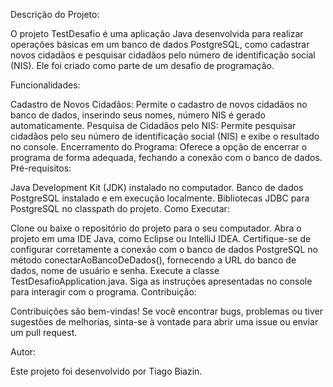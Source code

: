 Descrição do Projeto:

O projeto TestDesafio é uma aplicação Java desenvolvida para realizar operações básicas em um banco de dados PostgreSQL, como cadastrar novos cidadãos e pesquisar cidadãos pelo número de identificação social (NIS). Ele foi criado como parte de um desafio de programação.

Funcionalidades:

Cadastro de Novos Cidadãos:
Permite o cadastro de novos cidadãos no banco de dados, inserindo seus nomes, número NIS é gerado automaticamente.
Pesquisa de Cidadãos pelo NIS:
Permite pesquisar cidadãos pelo seu número de identificação social (NIS) e exibe o resultado no console.
Encerramento do Programa:
Oferece a opção de encerrar o programa de forma adequada, fechando a conexão com o banco de dados.
Pré-requisitos:

Java Development Kit (JDK) instalado no computador.
Banco de dados PostgreSQL instalado e em execução localmente.
Bibliotecas JDBC para PostgreSQL no classpath do projeto.
Como Executar:

Clone ou baixe o repositório do projeto para o seu computador.
Abra o projeto em uma IDE Java, como Eclipse ou IntelliJ IDEA.
Certifique-se de configurar corretamente a conexão com o banco de dados PostgreSQL no método conectarAoBancoDeDados(), fornecendo a URL do banco de dados, nome de usuário e senha.
Execute a classe TestDesafioApplication.java.
Siga as instruções apresentadas no console para interagir com o programa.
Contribuição:

Contribuições são bem-vindas! Se você encontrar bugs, problemas ou tiver sugestões de melhorias, sinta-se à vontade para abrir uma issue ou enviar um pull request.

Autor:

Este projeto foi desenvolvido por Tiago Biazin.
